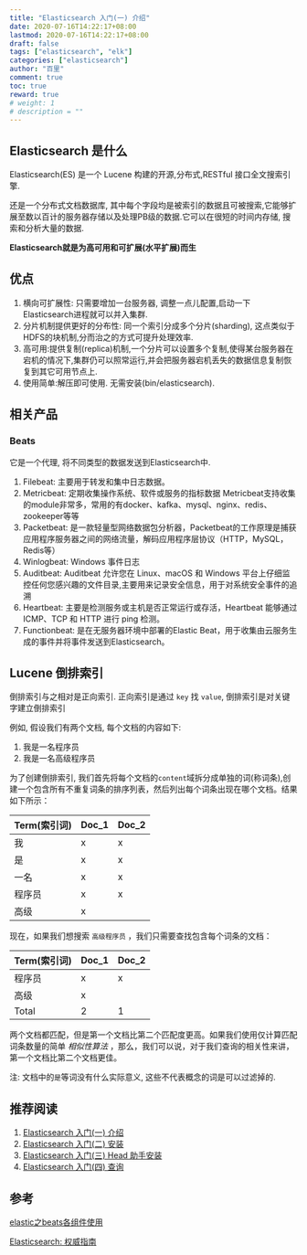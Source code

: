 ```yaml
---
title: "Elasticsearch 入门(一) 介绍"
date: 2020-07-16T14:22:17+08:00
lastmod: 2020-07-16T14:22:17+08:00
draft: false
tags: ["elasticsearch", "elk"]
categories: ["elasticsearch"]
author: "百里"
comment: true
toc: true
reward: true
# weight: 1
# description = ""
---
```


## Elasticsearch 是什么

Elasticsearch(ES) 是一个 Lucene 构建的开源,分布式,RESTful 接口全文搜索引擎.

还是一个分布式文档数据库, 其中每个字段均是被索引的数据且可被搜索,它能够扩展至数以百计的服务器存储以及处理PB级的数据.它可以在很短的时间内存储, 搜索和分析大量的数据.

**Elasticsearch就是为高可用和可扩展(水平扩展)而生**

## 优点
1. 横向可扩展性: 只需要增加一台服务器, 调整一点儿配置,启动一下Elasticsearch进程就可以并入集群.
2. 分片机制提供更好的分布性: 同一个索引分成多个分片(sharding), 这点类似于HDFS的块机制,分而治之的方式可提升处理效率.
3. 高可用:提供复制(replica)机制,一个分片可以设置多个复制,使得某台服务器在宕机的情况下,集群仍可以照常运行,并会把服务器宕机丢失的数据信息复制恢复到其它可用节点上.
4. 使用简单:解压即可使用. 无需安装(bin/elasticsearch).

## 相关产品
### Beats
它是一个代理, 将不同类型的数据发送到Elasticsearch中.
1. Filebeat: 主要用于转发和集中日志数据。
2. Metricbeat: 定期收集操作系统、软件或服务的指标数据
   Metricbeat支持收集的module非常多，常用的有docker、kafka、mysql、nginx、redis、zookeeper等等
3. Packetbeat: 是一款轻量型网络数据包分析器，Packetbeat的工作原理是捕获应用程序服务器之间的网络流量，解码应用程序层协议（HTTP，MySQL，Redis等）
4. Winlogbeat: Windows 事件日志
5. Auditbeat: Auditbeat 允许您在 Linux、macOS 和 Windows 平台上仔细监控任何您感兴趣的文件目录,主要用来记录安全信息，用于对系统安全事件的追溯
6. Heartbeat: 主要是检测服务或主机是否正常运行或存活，Heartbeat 能够通过 ICMP、TCP 和 HTTP 进行 ping 检测。
7. Functionbeat: 是在无服务器环境中部署的Elastic Beat，用于收集由云服务生成的事件并将事件发送到Elasticsearch。

## Lucene 倒排索引
倒排索引与之相对是正向索引. 正向索引是通过 `key` 找 `value`, 倒排索引是对关键字建立倒排索引

例如, 假设我们有两个文档, 每个文档的内容如下:
1. 我是一名程序员
2. 我是一名高级程序员

为了创建倒排索引, 我们首先将每个文档的`content`域拆分成单独的词(称词条),创建一个包含所有不重复词条的排序列表，然后列出每个词条出现在哪个文档。结果如下所示：

| Term(索引词) | Doc_1 | Doc_2 |
| ------------ | ----- | ----- |
| 我           | x     | x     |
| 是           | x     | x     |
| 一名         | x     | x     |
| 程序员       | x     | x     |
| 高级         | x     |       |

现在，如果我们想搜索 `高级程序员` ，我们只需要查找包含每个词条的文档：

| Term(索引词) | Doc_1 | Doc_2 |
| ------------ | ----- | ----- |
| 程序员       | x     | x     |
| 高级         | x     |       |
| Total        | 2     | 1     |

两个文档都匹配，但是第一个文档比第二个匹配度更高。如果我们使用仅计算匹配词条数量的简单 *相似性算法* ，那么，我们可以说，对于我们查询的相关性来讲，第一个文档比第二个文档更佳。

注: 文档中的`是`等词没有什么实际意义, 这些不代表概念的词是可以过滤掉的.

## 推荐阅读

1. [Elasticsearch 入门(一) 介绍](https://www.sgfoot.com/es-info.html)
2. [Elasticsearch 入门(二) 安装](https://www.sgfoot.com/es-install.html)
3. [Elasticsearch 入门(三) Head 助手安装](https://www.sgfoot.com/es-head.html)
4. [Elasticsearch 入门(四) 查询](https://www.sgfoot.com/es-search.html)


## 参考

[elastic之beats各组件使用](https://blog.csdn.net/yu849893679/article/details/99640921)

[Elasticsearch: 权威指南](https://www.elastic.co/guide/cn/elasticsearch/guide/current/index.html)